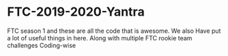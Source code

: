# FTC-2019-2020-Yantra
FTC season 1 and these are all the code that is awesome. We also Have put a lot of useful things in here. Along with multiple FTC rookie team challenges Coding-wise
